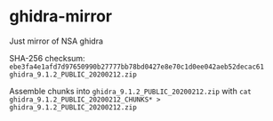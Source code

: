 # ghidra-mirror
Just mirror of NSA ghidra 

SHA-256 checksum: `ebe3fa4e1afd7d97650990b27777bb78bd0427e8e70c1d0ee042aeb52decac61 ghidra_9.1.2_PUBLIC_20200212.zip`

Assemble chunks into `ghidra_9.1.2_PUBLIC_20200212.zip` with `cat ghidra_9.1.2_PUBLIC_20200212_CHUNKS* > ghidra_9.1.2_PUBLIC_20200212.zip`
